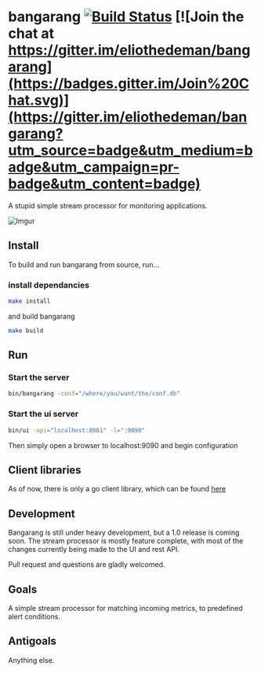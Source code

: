 # bangarang [![Build Status](https://travis-ci.org/eliothedeman/bangarang.svg?branch=master)](https://travis-ci.org/eliothedeman/bangarang) [![Join the chat at https://gitter.im/eliothedeman/bangarang](https://badges.gitter.im/Join%20Chat.svg)](https://gitter.im/eliothedeman/bangarang?utm_source=badge&utm_medium=badge&utm_campaign=pr-badge&utm_content=badge)
A stupid simple stream processor for monitoring applications. 

![Imgur](http://i.imgur.com/oUQ4RDC.png)

## Install

To build and run bangarang from source, run...

### install dependancies
```bash
make install
```

and build bangarang
```bash
make build
```

## Run

### Start the server
```bash
bin/bangarang -conf="/where/you/want/the/conf.db"
```

### Start the ui server
```bash
bin/ui -api="localhost:8081" -l=":9090"
```
Then simply open a browser to localhost:9090 and begin configuration


## Client libraries
As of now, there is only a go client library, which can be found [here](https://github.com/eliothedeman/go-bangarang)

## Development
Bangarang is still under heavy development, but a 1.0 release is coming soon. The stream processor is mostly feature complete, with most of the changes currently being made to the UI and rest API.

Pull request and questions are gladly welcomed.

## Goals
A simple stream processor for matching incoming metrics, to predefined alert conditions.

## Antigoals
Anything else.
